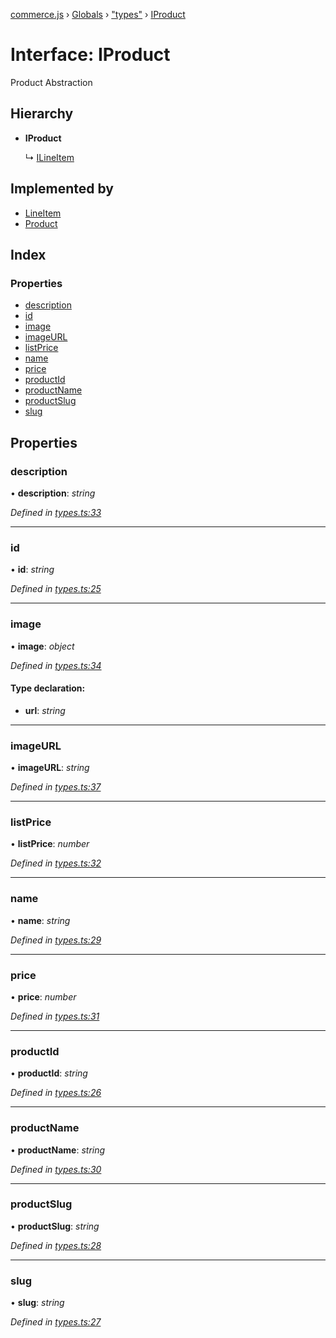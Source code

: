 [commerce.js](../README.md) › [Globals](../globals.md) › ["types"](../modules/_types_.md) › [IProduct](_types_.iproduct.md)

# Interface: IProduct

Product Abstraction

## Hierarchy

* **IProduct**

  ↳ [ILineItem](_types_.ilineitem.md)

## Implemented by

* [LineItem](../classes/_lineitem_.lineitem.md)
* [Product](../classes/_product_.product.md)

## Index

### Properties

* [description](_types_.iproduct.md#description)
* [id](_types_.iproduct.md#id)
* [image](_types_.iproduct.md#image)
* [imageURL](_types_.iproduct.md#imageurl)
* [listPrice](_types_.iproduct.md#listprice)
* [name](_types_.iproduct.md#name)
* [price](_types_.iproduct.md#price)
* [productId](_types_.iproduct.md#productid)
* [productName](_types_.iproduct.md#productname)
* [productSlug](_types_.iproduct.md#productslug)
* [slug](_types_.iproduct.md#slug)

## Properties

###  description

• **description**: *string*

*Defined in [types.ts:33](https://github.com/shopjs/commerce.js/blob/e02bd83/src/types.ts#L33)*

___

###  id

• **id**: *string*

*Defined in [types.ts:25](https://github.com/shopjs/commerce.js/blob/e02bd83/src/types.ts#L25)*

___

###  image

• **image**: *object*

*Defined in [types.ts:34](https://github.com/shopjs/commerce.js/blob/e02bd83/src/types.ts#L34)*

#### Type declaration:

* **url**: *string*

___

###  imageURL

• **imageURL**: *string*

*Defined in [types.ts:37](https://github.com/shopjs/commerce.js/blob/e02bd83/src/types.ts#L37)*

___

###  listPrice

• **listPrice**: *number*

*Defined in [types.ts:32](https://github.com/shopjs/commerce.js/blob/e02bd83/src/types.ts#L32)*

___

###  name

• **name**: *string*

*Defined in [types.ts:29](https://github.com/shopjs/commerce.js/blob/e02bd83/src/types.ts#L29)*

___

###  price

• **price**: *number*

*Defined in [types.ts:31](https://github.com/shopjs/commerce.js/blob/e02bd83/src/types.ts#L31)*

___

###  productId

• **productId**: *string*

*Defined in [types.ts:26](https://github.com/shopjs/commerce.js/blob/e02bd83/src/types.ts#L26)*

___

###  productName

• **productName**: *string*

*Defined in [types.ts:30](https://github.com/shopjs/commerce.js/blob/e02bd83/src/types.ts#L30)*

___

###  productSlug

• **productSlug**: *string*

*Defined in [types.ts:28](https://github.com/shopjs/commerce.js/blob/e02bd83/src/types.ts#L28)*

___

###  slug

• **slug**: *string*

*Defined in [types.ts:27](https://github.com/shopjs/commerce.js/blob/e02bd83/src/types.ts#L27)*
